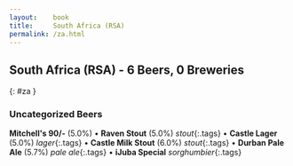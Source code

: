 ```yaml
---
layout:    book
title:     South Africa (RSA)
permalink: /za.html
---
```


## South Africa (RSA) - 6 Beers, 0 Breweries
{: #za }




### Uncategorized Beers

**Mitchell's 90/-** (5.0%)   • 
**Raven Stout** (5.0%) _stout_{:.tags}  • 
**Castle Lager** (5.0%) _lager_{:.tags}  • 
**Castle Milk Stout** (6.0%) _stout_{:.tags}  • 
**Durban Pale Ale** (5.7%) _pale ale_{:.tags}  • 
**iJuba Special**  _sorghumbier_{:.tags} 



 
